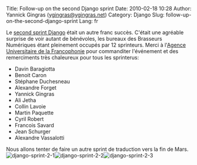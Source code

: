 Title: Follow-up on the second Django sprint
Date: 2010-02-18 10:28
Author: Yannick Gingras (ygingras@ygingras.net)
Category: Django
Slug: follow-up-on-the-second-django-sprint
Lang: fr

Le [second sprint Django][] était un autre franc succès. C'était une
agréable surprise de voir autant de bénévoles, les bureaux des Brasseurs
Numériques étant pleinement occupés par 12 sprinteurs. Merci à l'[Agence
Universitaire de la Francophonie][] pour commanditer l'événement et des
remerciments très chaleureux pour tous les sprinterus:

-   Davin Baragiotta
-   Benoit Caron
-   Stéphane Duchesneau
-   Alexandre Forget
-   Yannick Gingras
-   Ali Jetha
-   Collin Lavoie
-   Martin Paquette
-   Cyril Robert
-   Francois Savard
-   Jean Schurger
-   Alexandre Vassalotti

Nous allons tenter de faire un autre sprint de traduction vers la fin de
Mars. ![django-sprint-2-1][]![django-sprint-2-2][]![django-sprint-2-3][]

  [second sprint Django]: http://montrealpython.org/fr/2010/01/23/django-translation-sprint-2-on-2010-02-15/
  [Agence Universitaire de la Francophonie]: http://www.auf.org/
  [django-sprint-2-1]: http://montrealpython.org/wp-content/uploads/2010/02/django-sprint-2-1-225x300.jpg
    "django-sprint-2-1"
  [django-sprint-2-2]: http://montrealpython.org/wp-content/uploads/2010/02/django-sprint-2-2-300x225.jpg
    "django-sprint-2-2"
  [django-sprint-2-3]: http://montrealpython.org/wp-content/uploads/2010/02/django-sprint-2-3-300x225.jpg
    "django-sprint-2-3"
